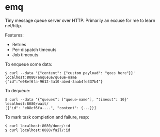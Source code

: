 # emq

Tiny message queue server over HTTP.
Primarily an excuse for me to learn net/http.

Features:

 - Retries
 - Per-dispatch timeouts
 - Job timeouts

To enqueue some data:

    $ curl --data '{"content": {"custom payload": "goes here"}}' localhost:8080/enqueue/queue-name
    {"id":"e08ef6fa-9612-4a10-abed-3aab4fe337b4"}

To dequeue:

    $ curl --data '{"queues": ["queue-name"], "timeout": 10}' localhost:8080/wait/
    [{"id": "e08ef6fa-...", "content": {...}}]


To mark task completion and failure, resp:

    $ curl localhost:8080/done/:id
    $ curl localhost:8080/fail/:id
